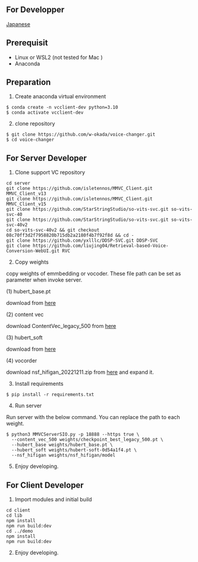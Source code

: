 ## For Developper

[Japanese](/README_dev_ja.md)

## Prerequisit

- Linux or WSL2 (not tested for Mac )
- Anaconda

## Preparation

1. Create anaconda virtual environment

```
$ conda create -n vcclient-dev python=3.10
$ conda activate vcclient-dev
```

2. clone repository

```
$ git clone https://github.com/w-okada/voice-changer.git
$ cd voice-changer
```

## For Server Developer

1. Clone support VC repository

```
cd server
git clone https://github.com/isletennos/MMVC_Client.git MMVC_Client_v13
git clone https://github.com/isletennos/MMVC_Client.git MMVC_Client_v15
git clone https://github.com/StarStringStudio/so-vits-svc.git so-vits-svc-40
git clone https://github.com/StarStringStudio/so-vits-svc.git so-vits-svc-40v2
cd so-vits-svc-40v2 && git checkout 08c70ff3d2f7958820b715db2a2180f4b7f92f8d && cd -
git clone https://github.com/yxlllc/DDSP-SVC.git DDSP-SVC
git clone https://github.com/liujing04/Retrieval-based-Voice-Conversion-WebUI.git RVC
```

2. Copy weights

copy weights of emmbedding or vocoder. These file path can be set as parameter when invoke server.

(1) hubert_base.pt

download from [here](https://huggingface.co/lj1995/VoiceConversionWebUI/tree/main)

(2) content vec

download ContentVec_legacy_500 from [here](https://github.com/auspicious3000/contentvec)

(3) hubert_soft

download from [here](https://github.com/bshall/hubert/releases/download/v0.1/hubert-soft-0d54a1f4.pt)

(4) vocorder

download nsf_hifigan_20221211.zip from [here](https://github.com/openvpi/vocoders/releases/tag/nsf-hifigan-v1) and expand it.

3. Install requirements

```
$ pip install -r requirements.txt
```

4. Run server

Run server with the below command. You can replace the path to each weight.

```
$ python3 MMVCServerSIO.py -p 18888 --https true \
  --content_vec_500 weights/checkpoint_best_legacy_500.pt \
  --hubert_base weights/hubert_base.pt \
  --hubert_soft weights/hubert-soft-0d54a1f4.pt \
  --nsf_hifigan weights/nsf_hifigan/model
```

5. Enjoy developing.

## For Client Developer

1. Import modules and initial build

```
cd client
cd lib
npm install
npm run build:dev
cd ../demo
npm install
npm run build:dev
```

2. Enjoy developing.
